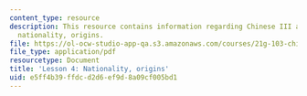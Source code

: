 ```yaml
---
content_type: resource
description: This resource contains information regarding Chinese III assignments,
  nationality, origins.
file: https://ol-ocw-studio-app-qa.s3.amazonaws.com/courses/21g-103-chinese-iii-regular-fall-2003/e5ff4b39ffdcd2d6ef9d8a09cf005bd1_MIT21G_103F03_lesson4.pdf
file_type: application/pdf
resourcetype: Document
title: 'Lesson 4: Nationality, origins'
uid: e5ff4b39-ffdc-d2d6-ef9d-8a09cf005bd1
---
```

